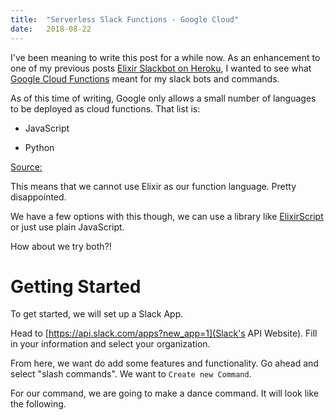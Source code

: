 ```yaml
---
title:  "Serverless Slack Functions - Google Cloud"
date:   2018-08-22
---
```


I've been meaning to write this post for a while now. As an enhancement to one of my previous posts [Elixir Slackbot on Heroku](https://nickstalter.com/elixir-slackbot-on-heroku.html), I wanted to see what [Google Cloud Functions](https://cloud.google.com/functions/) meant for my slack bots and commands.

As of this time of writing, Google only allows a small number of languages to be deployed as cloud functions. That list is:

* JavaScript

* Python

[Source:](https://cloud.google.com/functions/docs/writing/)

This means that we cannot use Elixir as our function language. Pretty disappointed.

We have a few options with this though, we can use a library like [ElixirScript](https://github.com/elixirscript/elixirscript) or just use plain JavaScript.

How about we try both?!

# Getting Started

To get started, we will set up a Slack App. 

Head to [https://api.slack.com/apps?new_app=1](Slack's API Website). Fill in your information and select your organization.

From here, we want do add some features and functionality. Go ahead and select "slash commands". We want to `Create new Command`. 

For our command, we are going to make a dance command. It will look like the following.